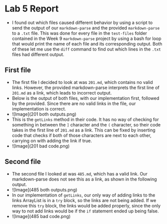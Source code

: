 # Lab 5 Report
- I found out which files caused different behavior by using a script to send the output of our `markdown-parse` and the provided `markdown-parse` to a `.txt` file. This was done for every file in the `test-files` folder contained in the Week 9 `markdown-parse` project by using a bash for loop that would print the name of each file and its corresponding output. Both of these let me use the `diff` command to find out which lines in the `.txt` files had different output.
## First file
- The first file I decided to look at was `201.md`, which contains no valid links. However, the provided markdown-parse interprets the first line of `201.md` as a link, which leads to incorrect output.
- Below is the output of both files, with our implementation first, followed by the provided. Since there are no valid links in the file, our implementation is correct.
- ![Image](201 both outputs.png)
- This is the `getLinks` method in their code. It has no way of checking for something in between the `]` character and the `(` character, so their code takes in the first line of `201.md` as a link. This can be fixed by inserting code that checks if both of those characters are next to each other, carrying on with adding the link if true.
- ![Image](201 bad code.png)
## Second file
- The second file I looked at was `485.md`, which has a valid link. Our markdown-parse does not see this as a link, as shown in the following output.
- ![Image](485 both outputs.png)
- In our implementation of `getLinks`, our only way of adding links to the links ArrayList is in a `try` block, so the links are not being added. If we remove this `try` block, the links would be added properly, since the only way to not add links would be if the `if` statement ended up being false.
- ![Image](485 bad code.png)